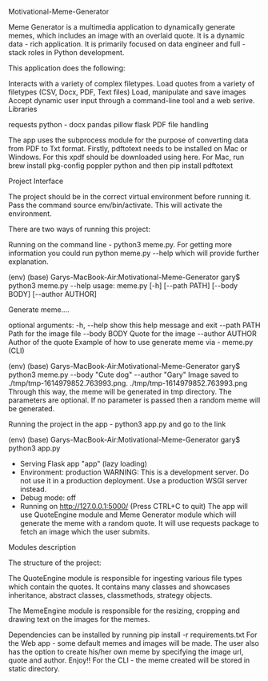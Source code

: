 Motivational-Meme-Generator

Meme Generator is a multimedia application to dynamically generate memes, which includes an image with an overlaid quote. It is a dynamic data - rich application. It is primarily focused on data engineer and full - stack roles in Python development.

This application does the following:

Interacts with a variety of complex filetypes.
Load quotes from a variety of filetypes (CSV, Docx, PDF, Text files)
Load, manipulate and save images
Accept dynamic user input through a command-line tool and a web serive.
Libraries

requests
python - docx
pandas
pillow
flask
PDF file handling

The app uses the subprocess module for the purpose of converting data from PDF to Txt format. Firstly, pdftotext needs to be installed on Mac or Windows. For this xpdf should be downloaded using here. For Mac, run brew install pkg-config poppler python and then pip install pdftotext

Project Interface

The project should be in the correct virtual environment before running it. Pass the command source env/bin/activate. This will activate the environment.

There are two ways of running this project:

Running on the command line - python3 meme.py. For getting more information you could run python meme.py --help which will provide further explanation.

(env) (base) Garys-MacBook-Air:Motivational-Meme-Generator gary$ python3 meme.py --help
usage: meme.py [-h] [--path PATH] [--body BODY] [--author AUTHOR]

Generate meme....

optional arguments:
 -h, --help       show this help message and exit
--path PATH      Path for the image file
--body BODY      Quote for the image
--author AUTHOR  Author of the quote
Example of how to use generate meme via - meme.py (CLI)

(env) (base) Garys-MacBook-Air:Motivational-Meme-Generator gary$ python3 meme.py --body "Cute dog" --author  "Gary"
Image saved to ./tmp/tmp-1614979852.763993.png.
./tmp/tmp-1614979852.763993.png
Through this way, the meme will be generated in tmp directory. The parameters are optional. If no parameter is passed then a random meme will be generated.

Running the project in the app - python3 app.py and go to the link

(env) (base) Garys-MacBook-Air:Motivational-Meme-Generator gary$ python3 app.py
* Serving Flask app "app" (lazy loading)
* Environment: production
WARNING: This is a development server. Do not use it in a production deployment.
Use a production WSGI server instead.
* Debug mode: off
* Running on http://127.0.0.1:5000/ (Press CTRL+C to quit)
The app will use QuoteEngine module and Meme Generator module which will generate the meme with a random quote. It will use requests package to fetch an image which the user submits.

Modules description

The structure of the project:

The QuoteEngine module is responsible for ingesting various file types which contain the quotes. It contains many classes and showcases inheritance, abstract classes, classmethods, strategy objects.

The MemeEngine module is responsible for the resizing, cropping and drawing text on the images for the memes.

Dependencies can be installed by running pip install -r requirements.txt
For the Web app - some default memes and images will be made. The user also has the option to create his/her own meme by specifying the image url, quote and author. Enjoy!!
For the CLI - the meme created will be stored in static directory.
